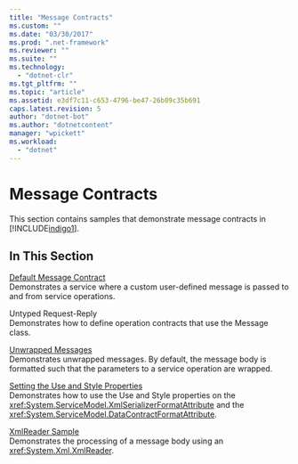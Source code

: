 ```yaml
---
title: "Message Contracts"
ms.custom: ""
ms.date: "03/30/2017"
ms.prod: ".net-framework"
ms.reviewer: ""
ms.suite: ""
ms.technology: 
  - "dotnet-clr"
ms.tgt_pltfrm: ""
ms.topic: "article"
ms.assetid: e3df7c11-c653-4796-be47-26b09c35b691
caps.latest.revision: 5
author: "dotnet-bot"
ms.author: "dotnetcontent"
manager: "wpickett"
ms.workload: 
  - "dotnet"
---
```

# Message Contracts
This section contains samples that demonstrate message contracts in [!INCLUDE[indigo1](../../../../includes/indigo1-md.md)].  
  
## In This Section  
 [Default Message Contract](../../../../docs/framework/wcf/samples/default-message-contract.md)  
 Demonstrates a service where a custom user-defined message is passed to and from service operations.  
  
 Untyped Request-Reply  
 Demonstrates how to define operation contracts that use the Message class.  
  
 [Unwrapped Messages](../../../../docs/framework/wcf/samples/unwrapped-messages.md)  
 Demonstrates unwrapped messages. By default, the message body is formatted such that the parameters to a service operation are wrapped.  
  
 [Setting the Use and Style Properties](../../../../docs/framework/wcf/samples/setting-the-use-and-style-properties.md)  
 Demonstrates how to use the Use and Style properties on the <xref:System.ServiceModel.XmlSerializerFormatAttribute> and the <xref:System.ServiceModel.DataContractFormatAttribute>.  
  
 [XmlReader Sample](../../../../docs/framework/wcf/samples/xmlreader-sample.md)  
 Demonstrates the processing of a message body using an <xref:System.Xml.XmlReader>.
